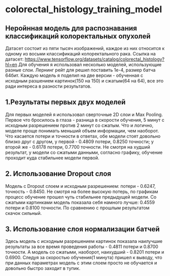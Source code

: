 # colorectal_histology_training_model
## Неройнная модель для распознавания классификаций колоректальных опухолей
Датасет состоит из пяти тысяч изображений, каждое из них относится к одному из восьми классификаций колоректального рака.
Ссылка на датасет: https://www.tensorflow.org/datasets/catalog/colorectal_histology?hl=en
Для обучения я использовал несколько моделей, использующие разные слои. Лернинг рейт для решил поставить 1е-4, размер батча 64бит. Каждую модель я поделил на две версии - обученная с исходным разшением картинок(150 на 150) и сжатым(64 на 64), все это ради интереса в разности результатов.

## 1.Результаты первых двух моделей
Для первых моделей я использовал сверточные 2D слои и Max Pooling. Первое что бросилось в глаза - разница в скорости обучения, 5 минут с исходным разрешением против 2 минут со сжатым. Что и логично, моделе проще понимать меньший объем информации, чем наоборот. Что касается потери и точности в ответах, обе модели стоят довольно близко друг с другом, у первой - 0.4809 потери, 0.8250 точности; у второй же - 0.6178 потери, 0.7700 точности. Не смотря на худший результат, у модели со сжатыми данными, согласно графику, обучение проходит куда стабильнее модели первой.

## 2. Использование Dropout слоя
Модель с Dropout слоем и исходным разрешением: потери - 0.6247, точность - 0.8450. Не смотря на более высокую потерь, по графикам процесс обучение прошел чуть стабильнее предыдущей модели. Со сжатыми картинками модель показала себя намного лучше: 0.4559 потери и 0.8100 точности. По сравнению с прошлым результатом скачок сильный.

## 3. Использование слоя нормализации батчей
Здесь модель с исходным разрешением картинок показала наилучшие результаты за все время проведения работы - 0.4811 потери и 0.8700 точности. А модель со сжатыми, наоборот, наихудший - 0.8201 потери и 0.6900. Следуя за скоростью обучения(1 минута) пришел к выводу, что при данных параметрах модель с этим слоем просто не обучается и довольно быстро заходит в тупик.
